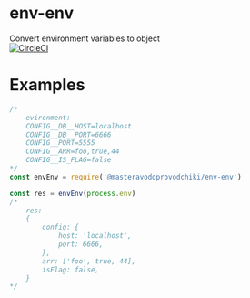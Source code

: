 # env-env
Convert environment variables to object  
[![CircleCI](https://circleci.com/gh/MasteraVodoProvodchiki/env-env.svg?style=svg)](https://circleci.com/gh/MasteraVodoProvodchiki/env-env)

# Examples
```javascript
/*
    evironment:
    CONFIG__DB__HOST=localhost
    CONFIG__DB__PORT=6666
    CONFIG__PORT=5555
    CONFIG__ARR=foo,true,44
    CONFIG__IS_FLAG=false
*/
const envEnv = require('@masteravodoprovodchiki/env-env')

const res = envEnv(process.env)
/*
    res:
    {
        config: {
            host: 'localhost',
            port: 6666,
        },
        arr: ['foo', true, 44],
        isFlag: false,
    }
*/
```
